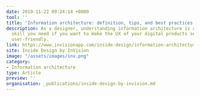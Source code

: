 ```yaml
---
date: 2019-11-22 09:24:14 +0000
tool: ''
title: 'Information architecture: definition, tips, and best practices'
description: As a designer, understanding information architecture is an invaluable
  skill you need if you want to make the UX of your digital products seamless and
  user-friendly.
link: https://www.invisionapp.com/inside-design/information-architecture/
site: Inside Design by InVision
image: "/assets/images/inv.png"
category:
- Information architecture
type: Article
preview: ''
organisation: _publications/inside-design-by-invision.md
---
```

